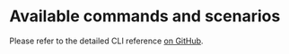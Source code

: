 # Available commands and scenarios

Please refer to the detailed CLI reference [on GitHub](https://github.com/triggermesh/tmctl/blob/main/docs/tmctl.md).
